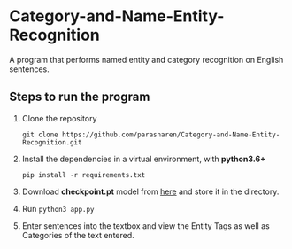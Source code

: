 # Category-and-Name-Entity-Recognition
A program that performs named entity and category recognition on English sentences.

## Steps to run the program

1.  Clone the repository

    `git clone https://github.com/parasnaren/Category-and-Name-Entity-Recognition.git`
    
2.  Install the dependencies in a virtual environment, with **python3.6+**

    `pip install -r requirements.txt`
     
3.  Download **checkpoint.pt** model from [here](https://drive.google.com/file/d/1XZWm5nGf8s_FLrJlxYamEPbPIRCYrHBH/view?usp=sharing) and store it in the directory.

4.  Run `python3 app.py`

5.  Enter sentences into the textbox and view the Entity Tags as well as Categories of the text entered.

